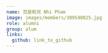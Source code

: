 ```yaml
---
name: 范是和兒 Nhi Pham 
image: images/members/309540025.jpg 
role: alumni
group: alum
links:
  github: link_to_github 
---
```

